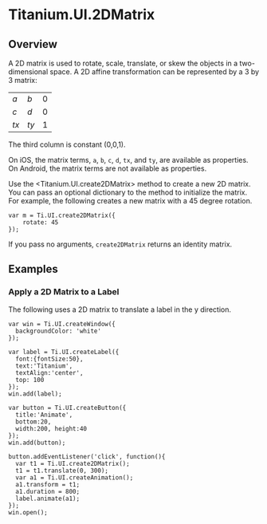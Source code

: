 # Titanium.UI.2DMatrix

<ProxySummary/>

## Overview

A 2D matrix is used to rotate, scale, translate, or skew the objects in a two-dimensional space.
A 2D affine transformation can be  represented by a 3 by 3 matrix:

<table>
  <tbody>
    <tr>
      <td><i>a</i></td>
      <td><i>b</i></td>
      <td>0</td>
    </tr>
    <tr>
      <td><i>c</i></td>
      <td><i>d</i></td>
      <td>0</td>
    </tr>
    <tr>
      <td><i>tx</i></td>
      <td><i>ty</i></td>
      <td>1</td>
    </tr>
  </tbody>
</table>

The third column is constant (0,0,1).

On iOS, the matrix terms, `a`, `b`, `c`, `d`, `tx`, and `ty`,
are available as properties. On Android, the matrix terms are not available as properties.

Use the <Titanium.UI.create2DMatrix> method to create a new 2D matrix. You can
pass an optional <MatrixCreationDict> dictionary to the method to initialize the
matrix. For example, the following creates a new matrix with a 45 degree rotation.

    var m = Ti.UI.create2DMatrix({
        rotate: 45
    });

If you pass no arguments, `create2DMatrix` returns an identity matrix.

## Examples

### Apply a 2D Matrix to a Label

The following uses a 2D matrix to translate a label in the y direction.

    var win = Ti.UI.createWindow({
      backgroundColor: 'white'
    });

    var label = Ti.UI.createLabel({
      font:{fontSize:50},
      text:'Titanium',
      textAlign:'center',
      top: 100
    });
    win.add(label);

    var button = Ti.UI.createButton({
      title:'Animate',
      bottom:20,
      width:200, height:40
    });
    win.add(button);

    button.addEventListener('click', function(){
      var t1 = Ti.UI.create2DMatrix();
      t1 = t1.translate(0, 300);
      var a1 = Ti.UI.createAnimation();
      a1.transform = t1;
      a1.duration = 800;
      label.animate(a1);
    });
    win.open();

<ApiDocs/>

